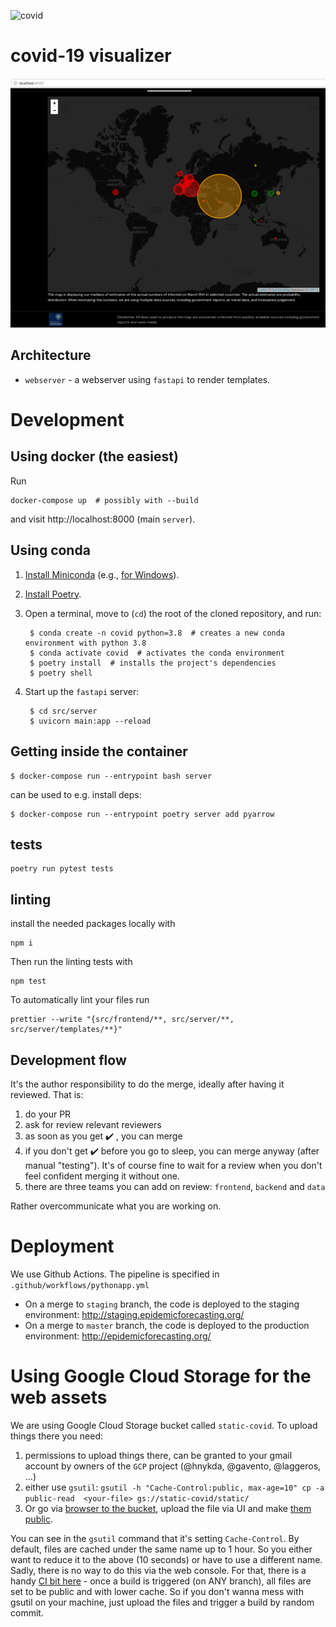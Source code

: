 ![covid](https://github.com/epidemics/covid/workflows/covid/badge.svg)

# covid-19 visualizer

![Screenshot of local app](./covid_local_app.png)

## Architecture
* `webserver` - a webserver using `fastapi` to render templates.

# Development
## Using docker (the easiest)
Run
```
docker-compose up  # possibly with --build
```
and visit http://localhost:8000 (main `server`).

## Using conda
1. [Install Miniconda](https://conda.io/projects/conda/en/latest/user-guide/install/index.html#) (e.g., [for Windows](https://conda.io/projects/conda/en/latest/user-guide/install/windows.html)).
2. [Install Poetry](https://python-poetry.org/docs/#installation).
3. Open a terminal, move to (`cd`) the root of the cloned repository, and run:

        $ conda create -n covid python=3.8  # creates a new conda environment with python 3.8
        $ conda activate covid  # activates the conda environment
        $ poetry install  # installs the project's dependencies
        $ poetry shell

4. Start up the `fastapi` server:

        $ cd src/server
        $ uvicorn main:app --reload

## Getting inside the container
```
$ docker-compose run --entrypoint bash server
```

can be used to e.g. install deps:
```
$ docker-compose run --entrypoint poetry server add pyarrow
```

## tests
```
poetry run pytest tests
```

## linting

install the needed packages locally with
```
npm i
```

Then run the linting tests with

```
npm test
```

To automatically lint your files run

```
prettier --write "{src/frontend/**, src/server/**, src/server/templates/**}"
```

## Development flow
It's the author responsibility to do the merge, ideally after having it reviewed. That is:

1. do your PR
2. ask for review relevant reviewers
3. as soon as you get :heavy_check_mark: , you can merge
4. if you don't get :heavy_check_mark: before you go to sleep, you can merge anyway (after manual "testing"). It's of course fine to wait for a review when you don't feel confident merging it without one.
5. there are three teams you can add on review: `frontend`, `backend` and `data`

Rather overcommunicate what you are working on.

# Deployment
We use Github Actions. The pipeline is specified in `.github/workflows/pythonapp.yml`

* On a merge to `staging` branch, the code is deployed to the staging environment: http://staging.epidemicforecasting.org/
* On a merge to `master` branch, the code is deployed to the production environment: http://epidemicforecasting.org/

# Using Google Cloud Storage for the web assets
We are using Google Cloud Storage bucket called `static-covid`. To upload things there you need:

1. permissions to upload things there, can be granted to your gmail account by owners of the `GCP` project (@hnykda, @gavento, @laggeros, ...)
2. either use `gsutil`: `gsutil -h "Cache-Control:public, max-age=10" cp -a public-read  <your-file> gs://static-covid/static/`
3. Or go via [browser to the bucket](https://console.cloud.google.com/storage/browser/static-covid?forceOnBucketsSortingFiltering=false&project=epidemics-270907), upload the file via UI and make [them public](https://cloud.google.com/storage/docs/access-control/making-data-public).

You can see in the `gsutil` command that it's setting `Cache-Control`. By default, files are cached under the same name up to 1 hour. So you either want to reduce it to the above (10 seconds) or have to use a different name. Sadly, there is no way to do this via the web console. For that, there is a handy [CI bit here](https://github.com/epidemics/covid/blob/master/.github/workflows/pythonapp.yml#L19-L21) - once a build is triggered (on ANY branch), all files are set to be public and with lower cache. So if you don't wanna mess with gsutil on your machine, just upload the files and trigger a build by random commit.
